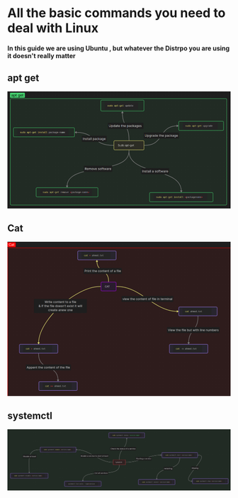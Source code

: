 # All the basic commands you need to deal with Linux 
#### In this guide we are using Ubuntu , but whatever the Distrpo you are using it doesn't really matter


## apt get
![alt text](image.png)


## Cat
![alt text](image-1.png)

## systemctl
![alt text](image-2.png)